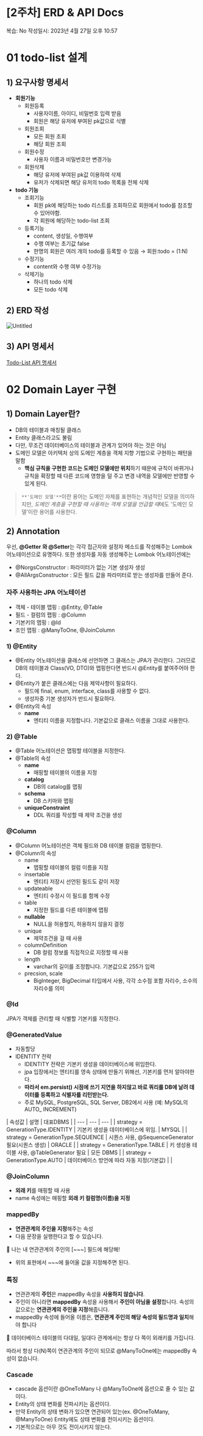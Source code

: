 # [2주차] ERD & API Docs

복습: No
작성일시: 2023년 4월 27일 오후 10:57

# 01 todo-list 설계

## 1) 요구사항 명세서

- **회원기능**
    - 회원등록
        - 사용자이름, 아이디, 비밀번호 입력 받음
        - 회원은 해당 유저에 부여된 pk값으로 식별
    - 회원조회
        - 모든 회원 조회
        - 해당 회원 조회
    - 회원수정
        - 사용자 이름과 비밀번호만 변경가능
    - 회원삭제
        - 해당 유저에 부여된 pk값 이용하여 삭제
        - 유저가 삭제되면 해당 유저의 todo 목록을 전체 삭제
- **todo 기능**
    - 조회기능
        - 회원 pk에 해당하는 todo 리스트를 조회하므로 회원에서 todo를 참조할 수 있어야함.
        - 각 회원에 해당하는 todo-list 조회
    - 등록기능
        - content, 생성일, 수행여부
        - 수행 여부는 초기값 false
        - 한명의 회원은 여러 개의 todo를 등록할 수 있음 → 회원:todo = (1:N)
    - 수정기능
        - content와 수행 여부 수정가능
    - 삭제기능
        - 하나의 todo 삭제
        - 모든 todo 삭제

## 2) ERD 작성

![Untitled](./%5B2주차%5D%20ERD%20&%20API%20Docs/Untitled.png)

## 3) API 명세서

[Todo-List API 명세서](https://www.notion.so/e73f3ac2964f4d00866985d6dabab171)

# 02 Domain Layer 구현

## 1) Domain Layer란?

- DB의 테이블과 매칭될 클래스
- Entity 클래스라고도 불림
- 다만, 무조건 데이터베이스의 테이블과 관계가 있어야 하는 것은 아님
- 도메인 모델은 아키텍처 상의 도메인 계층을 객체 지향 기법으로 구현하는 패턴을 말함
    - **핵심 규칙을 구현한 코드는 도메인 모델에만 위치**하기 때문에 규칙이 바뀌거나 규칙을 확장할 때 다른 코드에 영향을 덜 주고 변경 내역을 모델에만 반영할 수 있게 된다.

> `**'도메인 모델'**`이란 용어는 도메인 자체를 표현하는 개념적인 모델을 의미하지만,
*도메인 계층을 구현할 때 사용하는 객체 모델을 언급할 때*에도 '도메인 모델'이란 용어를 사용한다.
> 

## 2) Annotation

우선, **@Getter 와 @Setter**는 각각 접근자와 설정자 메소드를 작성해주는 Lombok 어노테이션으로 유명하다. 또한 생성자를 자동 생성해주는 Lombok 어노테이션에는

- @NorgsConstructor : 파라미터가 없는 기본 생성자 생성
- @AllArgsConstructor : 모든 필드 값을 파라미터로 받는 생성자를 만들어 준다.

### 자주 사용하는 ****JPA 어노테이션****

- 객체 - 테이블 맵핑 : @Entity, @Table
- 필드 - 컬럼의 팹핑 : @Column
- 기본키의 맵핑 : @Id
- 조인 맵핑 : @ManyToOne, @JoinColumn

### 1) @Entity

- @Entity 어노테이션을 클래스에 선언하면 그 클래스는 JPA가 관리한다. 그러므로 DB의 테이블과 Class(VO, DTO)와 맵핑한다면 반드시 @Entity를 붙여주어야 한다.
- @Entity가 붙은 클래스에는 다음 제약사항이 필요하다.
    - 필드에 final, enum, interface, class를 사용할 수 없다.
    - 생성자중 기본 생성자가 반드시 필요하다.
- @Entity의 속성
    - **name**
        - 엔티티 이름을 지정합니다. 기본값으로 클래스 이름을 그대로 사용한다.

### 2) @Table

- @Table 어노테이션은 맵핑할 테이블을 지정한다.
- @Table의 속성
    - **name**
        - 매핑할 테이블의 이름을 지정
    - **catalog**
        - DB의 catalog를 맵핑
    - **schema**
        - DB 스키마와 맵핑
    - **uniqueConstraint**
        - DDL 쿼리를 작성할 때 제약 조건을 생성

### @Column

- @Column 어노테이션은 객체 필드와 DB 테이블 컬럼을 맵핑한다.
- @Column의 속성
    - name
        - 맵핑할 테이블의 컬럼 이름을 지정
    - insertable
        - 엔티티 저장시 선언된 필드도 같이 저장
    - updateable
        - 엔티티 수정시 이 필드를 함께 수정
    - table
        - 지정한 필드를 다른 테이블에 맵핑
    - **nullable**
        - NULL을 허용할지, 허용하지 않을지 결정
    - unique
        - 제약조건을 걸 때 사용
    - columnDefinition
        - DB 컬럼 정보를 직접적으로 지정할 때 사용
    - length
        - varchar의 길이를 조정합니다. 기본값으로 255가 입력
    - precsion, scale
        - BigInteger, BigDecimal 타입에서 사용, 각각 소수점 포함 자리수, 소수의 자리수를 의미

### @Id

JPA가 객체를 관리할 때 식별할 기본키를 지정한다.

### @GeneratedValue

- 자동할당
- IDENTITY 전략
    - IDENTITY 전략은 기본키 생성을 데이터베이스에 위임한다.
    - jpa 입장에서는 엔티티를 영속 상태에 만들기 위해선, 기본키를 먼저 알아야한다.
    - **따라서 em.persist() 시점에 쓰기 지연을 하지않고 바로 쿼리를 DB에 날려 데이터를 등록하고 식별자를 리턴받는다.**
    - 주로 MySQL, PostgreSQL, SQL Server, DB2에서 사용 (예: MySQL의 AUTO_ INCREMENT)

| 속성값 | 설명	 | 대표DBMS
 |
| --- | --- | --- |
| strategy = GenerationType.IDENTITY | 기본키 생성을 데이터베이스에 위임. | MYSQL |
| strategy = GenerationType.SEQUENCE | 시퀀스 사용, @SequenceGenerator 필요(시퀀스 생성) | ORACLE |
| strategy = GenerationType.TABLE | 키 생성용 테이블 사용, @TableGenerator 필요 | 모든 DBMS |
| strategy = GenerationType.AUTO | 데이터베이스 방언에 따라 자동 지정(기본값) |  |

### @**JoinColumn**

- **외래 키**를 매핑할 때 사용
- name 속성에는 매핑할 **외래 키 컬럼명(이름)을 지정**

### **mappedBy**

- **연관관계의 주인을 지정**해주는 속성
- 다음 문장을 실행한다고 할 수 있습니다.

<aside>
📌 나는 내 연관관계의 주인의 [~~~] 필드에 해당해!

</aside>

- 위의 표현에서 ~~~에 들어올 값을 지정해주면 된다.

### **특징**

- 연관관계의 **주인**은 mappedBy 속성을 **사용하지 않습니다**.
- 주인이 아니라면 **mappedBy** 속성을 사용해서 **주인이 아님을 설정**합니다. 속성의 값으로는 **연관관계의 주인을 지정**해줍니다.
- mappedBy 속성에 들어올 이름은, **연관관계 주인의 해당 속성의 필드명과 일치**해야 합니다

<aside>
📌 데이터베이스 테이블의 다대일, 일대다 관계에서는 항상 다 쪽이 외래키를 가집니다.

따라서 항상 다(N)쪽이 연관관계의 주인이 되므로 @ManyToOne에는 mappedBy 속성이 없습니다.

</aside>

### Cascade

- cascade 옵션이란 @OneToMany 나 @ManyToOne에 옵션으로 줄 수 있는 값이다.
- Entity의 상태 변화를 전파시키는 옵션이다.
- 만약 Entity의 상태 변화가 있으면 연관되어 있는(ex. @OneToMany, @ManyToOne) Entity에도 상태 변화를 전이시키는 옵션이다.
- 기본적으로는 아무 것도 전이시키지 않는다.
